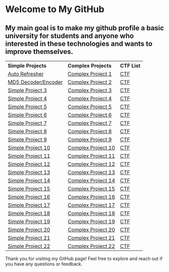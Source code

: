 # Welcome to My GitHub
## My main goal is to make my github profile a basic university for students and anyone who interested in these technologies and wants to improve themselves.
<table>
  <tr>
    <th align="left">Simple Projects</th>
    <th align="left">Complex Projects</th>
    <th align="left">CTF List</th>
  </tr>
  <tr>
    <td><a href="https://github.com/poyrazozbeg1/AutoRefresher">Auto Refresher</a></td>
    <td><a href="#">Complex Project 1</a></td>
    <td><a href="#">CTF</a></td>
  </tr>
  <tr>
    <td><a href="https://github.com/poyrazozbeg1/md5-checker">MD5 Decoder/Encoder</a></td>
    <td><a href="#">Complex Project 2</a></td>
    <td><a href="#">CTF</a></td>
  </tr>
  <tr>
    <td><a href="#">Simple Project 3</a></td>
    <td><a href="#">Complex Project 3</a></td>
    <td><a href="#">CTF</a></td>
  </tr>
  <tr>
    <td><a href="#">Simple Project 4</a></td>
    <td><a href="#">Complex Project 4</a></td>
    <td><a href="#">CTF</a></td>
  </tr>
  <tr>
    <td><a href="#">Simple Project 5</a></td>
    <td><a href="#">Complex Project 5</a></td>
    <td><a href="#">CTF</a></td>
  </tr>
  <tr>
    <td><a href="#">Simple Project 6</a></td>
    <td><a href="#">Complex Project 6</a></td>
    <td><a href="#">CTF</a></td>
  </tr>
  <tr>
    <td><a href="#">Simple Project 7</a></td>
    <td><a href="#">Complex Project 7</a></td>
    <td><a href="#">CTF</a></td>
  </tr>
  <tr>
    <td><a href="#">Simple Project 8</a></td>
    <td><a href="#">Complex Project 8</a></td>
    <td><a href="#">CTF</a></td>
  </tr>
  <tr>
    <td><a href="#">Simple Project 9</a></td>
    <td><a href="#">Complex Project 9</a></td>
    <td><a href="#">CTF</a></td>
  </tr>
  <tr>
    <td><a href="#">Simple Project 10</a></td>
    <td><a href="#">Complex Project 10</a></td>
    <td><a href="#">CTF</a></td>
  </tr>
  <tr>
    <td><a href="#">Simple Project 11</a></td>
    <td><a href="#">Complex Project 11</a></td>
    <td><a href="#">CTF</a></td>
  </tr>
  <tr>
    <td><a href="#">Simple Project 12</a></td>
    <td><a href="#">Complex Project 12</a></td>
    <td><a href="#">CTF</a></td>
  </tr>
  <tr>
    <td><a href="#">Simple Project 13</a></td>
    <td><a href="#">Complex Project 13</a></td>
    <td><a href="#">CTF</a></td>
  </tr>
  <tr>
    <td><a href="#">Simple Project 14</a></td>
    <td><a href="#">Complex Project 14</a></td>
    <td><a href="#">CTF</a></td>
  </tr>
  <tr>
    <td><a href="#">Simple Project 15</a></td>
    <td><a href="#">Complex Project 15</a></td>
    <td><a href="#">CTF</a></td>
  </tr>
  <tr>
    <td><a href="#">Simple Project 16</a></td>
    <td><a href="#">Complex Project 16</a></td>
    <td><a href="#">CTF</a></td>
  </tr>
  <tr>
    <td><a href="#">Simple Project 17</a></td>
    <td><a href="#">Complex Project 17</a></td>
    <td><a href="#">CTF</a></td>
  </tr>
  <tr>
    <td><a href="#">Simple Project 18</a></td>
    <td><a href="#">Complex Project 18</a></td>
    <td><a href="#">CTF</a></td>
  </tr>
  <tr>
    <td><a href="#">Simple Project 19</a></td>
    <td><a href="#">Complex Project 19</a></td>
    <td><a href="#">CTF</a></td>
  </tr>
  <tr>
    <td><a href="#">Simple Project 20</a></td>
    <td><a href="#">Complex Project 20</a></td>
    <td><a href="#">CTF</a></td>
  </tr>
  <tr>
    <td><a href="#">Simple Project 21</a></td>
    <td><a href="#">Complex Project 21</a></td>
    <td><a href="#">CTF</a></td>
  </tr>
  <tr>
    <td><a href="#">Simple Project 22</a></td>
    <td><a href="#">Complex Project 22</a></td>
    <td><a href="#">CTF</a></td>
  </tr>
</table>

Thank you for visiting my GitHub page! Feel free to explore and reach out if you have any questions or feedback.



